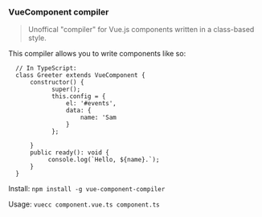 ### VueComponent compiler
<!--[![Build Status](https://travis-ci.org/stpettersens/dt-init.png?branch=master)](https://travis-ci.org/stpettersens/dt-init)
[![npm version](https://badge.fury.io/js/dt-init.svg)](http://npmjs.org/package/dt-init)
[![Dependency Status](https://david-dm.org/stpettersens/dt-init.png?theme=shields.io)](https://david-dm.org/stpettersens/dt-init) [![Development Dependency Status](https://david-dm.org/stpettersens/dt-init/dev-status.png?theme=shields.io)](https://david-dm.org/stpettersens/dt-init#info=devDependencies)-->

> Unoffical "compiler" for Vue.js components written in a class-based style.

This compiler allows you to write components like so:

      // In TypeScript:
      class Greeter extends VueComponent {
          constructor() {
                super();
                this.config = {
                    el: '#events',
                    data: { 
                        name: 'Sam
                    }
                };
                
          }
          public ready(): void {
               console.log(`Hello, ${name}.`);
          }
      }

Install: `npm install -g vue-component-compiler`

Usage: `vuecc component.vue.ts component.ts`
